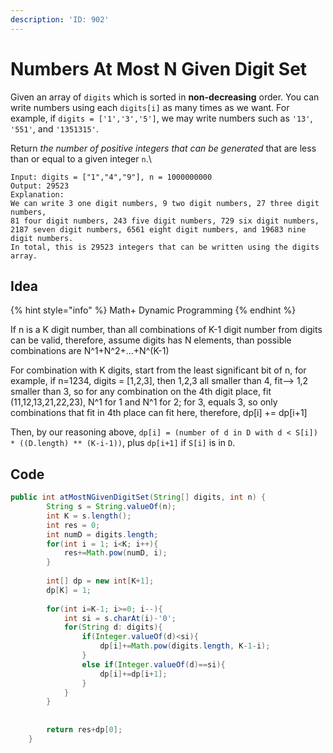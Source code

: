 ```yaml
---
description: 'ID: 902'
---
```


# Numbers At Most N Given Digit Set

Given an array of `digits` which is sorted in **non-decreasing** order. You can write numbers using each `digits[i]` as many times as we want. For example, if `digits = ['1','3','5']`, we may write numbers such as `'13'`, `'551'`, and `'1351315'`.

Return _the number of positive integers that can be generated_ that are less than or equal to a given integer `n`.\


```
Input: digits = ["1","4","9"], n = 1000000000
Output: 29523
Explanation: 
We can write 3 one digit numbers, 9 two digit numbers, 27 three digit numbers,
81 four digit numbers, 243 five digit numbers, 729 six digit numbers,
2187 seven digit numbers, 6561 eight digit numbers, and 19683 nine digit numbers.
In total, this is 29523 integers that can be written using the digits array.
```

## Idea

{% hint style="info" %}
Math+ Dynamic Programming
{% endhint %}

If n is a K digit number, than all combinations of K-1 digit number from digits can be valid, therefore, assume digits has N elements, than possible combinations are N^1+N^2+...+N^(K-1)

For combination with K digits, start from the least significant bit of n, for example, if n=1234, digits = \[1,2,3], then 1,2,3 all smaller than 4, fit--> 1,2 smaller than 3, so for any combination on the 4th digit place, fit (11,12,13,21,22,23), N^1 for 1 and N^1 for 2; for 3, equals 3, so only combinations that fit in 4th place can fit here, therefore, dp\[i] += dp\[i+1]

Then, by our reasoning above, `dp[i] = (number of d in D with d < S[i]) * ((D.length) ** (K-i-1))`, plus `dp[i+1]` if `S[i]` is in `D`.

## Code

```java
public int atMostNGivenDigitSet(String[] digits, int n) {
        String s = String.valueOf(n);
        int K = s.length();
        int res = 0;
        int numD = digits.length;
        for(int i = 1; i<K; i++){
            res+=Math.pow(numD, i);
        }
        
        int[] dp = new int[K+1];
        dp[K] = 1;
        
        for(int i=K-1; i>=0; i--){
            int si = s.charAt(i)-'0';
            for(String d: digits){
                if(Integer.valueOf(d)<si){
                    dp[i]+=Math.pow(digits.length, K-1-i);
                }
                else if(Integer.valueOf(d)==si){
                    dp[i]+=dp[i+1];
                }
            }
        }
        
        
        return res+dp[0];
    }
```
